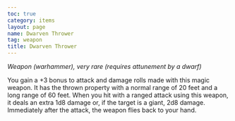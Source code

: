 ```yaml
---
toc: true
category: items
layout: page
name: Dwarven Thrower
tag: weapon
title: Dwarven Thrower 
---
```

_Weapon (warhammer), very rare (requires attunement by a dwarf)_ 

You gain a +3 bonus to attack and damage rolls made with this magic weapon. It has the thrown property with a normal range of 20 feet and a long range of 60 feet. When you hit with a ranged attack using this weapon, it deals an extra 1d8 damage or, if the target is a giant, 2d8 damage. Immediately after the attack, the weapon flies back to your hand.
